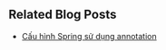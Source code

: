 ## Related Blog Posts

- [Cấu hình Spring sử dụng annotation](https://dirtyhands.me/cau-hinh-spring-su-dung-annotation/)
